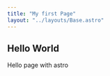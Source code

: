 ```yaml
---
title: "My first Page"
layout: "../layouts/Base.astro"
---
```


## Hello World

Hello page with astro
